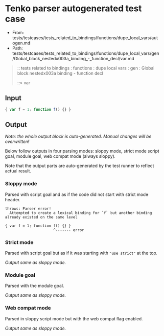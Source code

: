 # Tenko parser autogenerated test case

- From: tests/testcases/tests_related_to_bindings/functions/dupe_local_vars/autogen.md
- Path: tests/testcases/tests_related_to_bindings/functions/dupe_local_vars/gen/Global_block_nestedx003a_binding_-_function_decl/var.md

> :: tests related to bindings : functions : dupe local vars : gen : Global block nestedx003a binding - function decl
>
> ::> var

## Input


`````js
{ var f = 1; function f() {} }
`````

## Output

_Note: the whole output block is auto-generated. Manual changes will be overwritten!_

Below follow outputs in four parsing modes: sloppy mode, strict mode script goal, module goal, web compat mode (always sloppy).

Note that the output parts are auto-generated by the test runner to reflect actual result.

### Sloppy mode

Parsed with script goal and as if the code did not start with strict mode header.

`````
throws: Parser error!
  Attempted to create a lexical binding for `f` but another binding already existed on the same level

{ var f = 1; function f() {} }
                      ^------- error
`````

### Strict mode

Parsed with script goal but as if it was starting with `"use strict"` at the top.

_Output same as sloppy mode._

### Module goal

Parsed with the module goal.

_Output same as sloppy mode._

### Web compat mode

Parsed in sloppy script mode but with the web compat flag enabled.

_Output same as sloppy mode._
